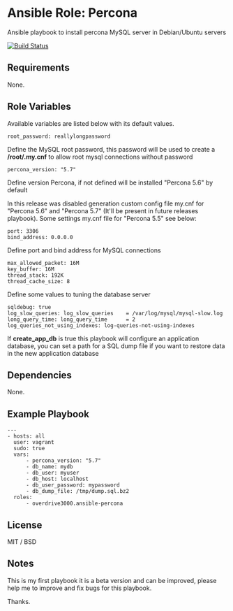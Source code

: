 # Ansible Role: Percona

Ansible playbook to install percona MySQL server in Debian/Ubuntu servers

[![Build Status](https://api.travis-ci.org/overdrive3000/ansible-percona.svg)](https://travis-ci.org/overdrive3000/ansible-percona/)

## Requirements

None.

## Role Variables

Available variables are listed below with its default values.

	root_password: reallylongpassword

Define the MySQL root password, this password will be used to create a **/root/.my.cnf** to allow root mysql connections without password

	percona_version: "5.7"
	
Define version Percona, if not defined will be installed "Percona 5.6" by default 

In this release was disabled generation custom config file my.cnf for "Percona 5.6" and "Percona 5.7" (It'll be present in future releases playbook). 
Some settings my.cnf file for "Percona 5.5" see below:

	port: 3306
	bind_address: 0.0.0.0

Define port and bind address for MySQL connections

	max_allowed_packet: 16M
	key_buffer: 16M
	thread_stack: 192K
	thread_cache_size: 8

Define some values to tuning the database server

	sqldebug: true
	log_slow_queries: log_slow_queries    = /var/log/mysql/mysql-slow.log
	long_query_time: long_query_time      = 2
	log_queries_not_using_indexes: log-queries-not-using-indexes


If **create_app_db** is true this playbook will configure an application database, you can set a path for a SQL dump file if you want to restore data in the new application database

## Dependencies

None.

## Example Playbook

	---
	- hosts: all
	  user: vagrant
	  sudo: true
	  vars:
		  - percona_version: "5.7"
		  - db_name: mydb
		  - db_user: myuser
		  - db_host: localhost
		  - db_user_password: mypassword
		  - db_dump_file: /tmp/dump.sql.bz2
	  roles:
		  - overdrive3000.ansible-percona

## License

MIT / BSD

## Notes

This is my first playbook it is a beta version and can be improved, please help me to improve and fix bugs for this playbook.

Thanks.
